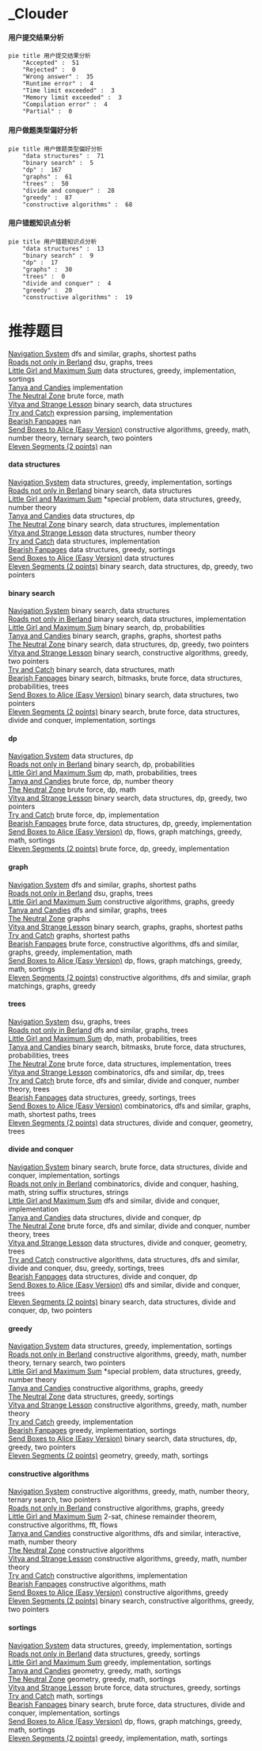 # _Clouder
<!-- tabs:start -->
#### **用户提交结果分析**

```mermaid
pie title 用户提交结果分析
    "Accepted" :  51
    "Rejected" :  0
    "Wrong answer" :  35
    "Runtime error" :  4
    "Time limit exceeded" :  3
    "Memory limit exceeded" :  3
    "Compilation error" :  4
    "Partial" :  0
```
#### **用户做题类型偏好分析**

```mermaid
pie title 用户做题类型偏好分析
    "data structures" :  71
    "binary search" :  5
    "dp" :  167
    "graphs" :  61
    "trees" :  50
    "divide and conquer" :  28
    "greedy" :  87
    "constructive algorithms" :  68
```
#### **用户错题知识点分析**

```mermaid
pie title 用户错题知识点分析
    "data structures" :  13
    "binary search" :  9
    "dp" :  17
    "graphs" :  30
    "trees" :  0
    "divide and conquer" :  4
    "greedy" :  20
    "constructive algorithms" :  19
```
<!-- tabs:end -->
# 推荐题目
[Navigation System](https://codeforces.com/contest/1321/problem/D)		dfs and similar,
                        graphs,
                        shortest paths		  
[Roads not only in Berland](http://codeforces.com/problemset/problem/25/D)		dsu,
                        graphs,
                        trees		  
[Little Girl and Maximum Sum](http://codeforces.com/problemset/problem/276/C)		data structures,
                        greedy,
                        implementation,
                        sortings		  
[Tanya and Candies](http://codeforces.com/problemset/problem/1118/B)		implementation		  
[The Neutral Zone](http://codeforces.com/problemset/problem/1017/F)		brute force,
                        math		  
[Vitya and Strange Lesson](http://codeforces.com/problemset/problem/842/D)		binary search,
                        data structures		  
[Try and Catch](http://codeforces.com/problemset/problem/195/C)		expression parsing,
                        implementation		  
[Bearish Fanpages](http://codeforces.com/problemset/problem/643/D)		nan		  
[Send Boxes to Alice (Easy Version)](https://codeforces.com/contest/1255/problem/E1)		constructive algorithms,
                        greedy,
                        math,
                        number theory,
                        ternary search,
                        two pointers		  
[Eleven Segments (2 points)](https://codeforces.com/contest/1164/problem/J)		nan		  
<!-- tabs:start -->
#### **data structures**
[Navigation System](http://codeforces.com/problemset/problem/276/C)		data structures,
                        greedy,
                        implementation,
                        sortings		  
[Roads not only in Berland](http://codeforces.com/problemset/problem/842/D)		binary search,
                        data structures		  
[Little Girl and Maximum Sum](http://codeforces.com/problemset/problem/1488/G)		*special problem,
                        data structures,
                        greedy,
                        number theory		  
[Tanya and Candies](http://codeforces.com/problemset/problem/939/F)		data structures,
                        dp		  
[The Neutral Zone](https://codeforces.com/contest/528/problem/A)		binary search,
                        data structures,
                        implementation		  
[Vitya and Strange Lesson](http://codeforces.com/problemset/problem/870/F)		data structures,
                        number theory		  
[Try and Catch](http://codeforces.com/problemset/problem/1418/D)		data structures,
                        implementation		  
[Bearish Fanpages](http://codeforces.com/problemset/problem/611/E)		data structures,
                        greedy,
                        sortings		  
[Send Boxes to Alice (Easy Version)](http://codeforces.com/problemset/problem/1290/E)		data structures		  
[Eleven Segments (2 points)](http://codeforces.com/problemset/problem/1492/C)		binary search,
                        data structures,
                        dp,
                        greedy,
                        two pointers		  
#### **binary search**
[Navigation System](http://codeforces.com/problemset/problem/842/D)		binary search,
                        data structures		  
[Roads not only in Berland](https://codeforces.com/contest/528/problem/A)		binary search,
                        data structures,
                        implementation		  
[Little Girl and Maximum Sum](http://codeforces.com/problemset/problem/50/D)		binary search,
                        dp,
                        probabilities		  
[Tanya and Candies](https://codeforces.com/contest/1262/problem/E)		binary search,
                        graphs,
                        graphs,
                        shortest paths		  
[The Neutral Zone](http://codeforces.com/problemset/problem/1492/C)		binary search,
                        data structures,
                        dp,
                        greedy,
                        two pointers		  
[Vitya and Strange Lesson](http://codeforces.com/problemset/problem/1463/D)		binary search,
                        constructive algorithms,
                        greedy,
                        two pointers		  
[Try and Catch](http://codeforces.com/problemset/problem/1490/G)		binary search,
                        data structures,
                        math		  
[Bearish Fanpages](http://codeforces.com/problemset/problem/1479/D)		binary search,
                        bitmasks,
                        brute force,
                        data structures,
                        probabilities,
                        trees		  
[Send Boxes to Alice (Easy Version)](http://codeforces.com/problemset/problem/1436/E)		binary search,
                        data structures,
                        two pointers		  
[Eleven Segments (2 points)](http://codeforces.com/problemset/problem/1461/D)		binary search,
                        brute force,
                        data structures,
                        divide and conquer,
                        implementation,
                        sortings		  
#### **dp**
[Navigation System](http://codeforces.com/problemset/problem/939/F)		data structures,
                        dp		  
[Roads not only in Berland](http://codeforces.com/problemset/problem/50/D)		binary search,
                        dp,
                        probabilities		  
[Little Girl and Maximum Sum](http://codeforces.com/problemset/problem/643/E)		dp,
                        math,
                        probabilities,
                        trees		  
[Tanya and Candies](http://codeforces.com/problemset/problem/354/C)		brute force,
                        dp,
                        number theory		  
[The Neutral Zone](http://codeforces.com/problemset/problem/1475/B)		brute force,
                        dp,
                        math		  
[Vitya and Strange Lesson](http://codeforces.com/problemset/problem/1492/C)		binary search,
                        data structures,
                        dp,
                        greedy,
                        two pointers		  
[Try and Catch](https://codeforces.com/contest/1457/problem/C)		brute force,
                        dp,
                        implementation		  
[Bearish Fanpages](http://codeforces.com/problemset/problem/1491/C)		brute force,
                        data structures,
                        dp,
                        greedy,
                        implementation		  
[Send Boxes to Alice (Easy Version)](http://codeforces.com/problemset/problem/1437/C)		dp,
                        flows,
                        graph matchings,
                        greedy,
                        math,
                        sortings		  
[Eleven Segments (2 points)](http://codeforces.com/problemset/problem/1499/B)		brute force,
                        dp,
                        greedy,
                        implementation		  
#### **graph**
[Navigation System](https://codeforces.com/contest/1321/problem/D)		dfs and similar,
                        graphs,
                        shortest paths		  
[Roads not only in Berland](http://codeforces.com/problemset/problem/25/D)		dsu,
                        graphs,
                        trees		  
[Little Girl and Maximum Sum](http://codeforces.com/problemset/problem/883/B)		constructive algorithms,
                        graphs,
                        greedy		  
[Tanya and Candies](http://codeforces.com/problemset/problem/802/J)		dfs and similar,
                        graphs,
                        trees		  
[The Neutral Zone](http://codeforces.com/problemset/problem/939/A)		graphs		  
[Vitya and Strange Lesson](https://codeforces.com/contest/1262/problem/E)		binary search,
                        graphs,
                        graphs,
                        shortest paths		  
[Try and Catch](https://codeforces.com/contest/1483/problem/D)		graphs,
                        shortest paths		  
[Bearish Fanpages](http://codeforces.com/problemset/problem/1487/C)		brute force,
                        constructive algorithms,
                        dfs and similar,
                        graphs,
                        greedy,
                        implementation,
                        math		  
[Send Boxes to Alice (Easy Version)](http://codeforces.com/problemset/problem/1437/C)		dp,
                        flows,
                        graph matchings,
                        greedy,
                        math,
                        sortings		  
[Eleven Segments (2 points)](http://codeforces.com/problemset/problem/1470/D)		constructive algorithms,
                        dfs and similar,
                        graph matchings,
                        graphs,
                        greedy		  
#### **trees**
[Navigation System](http://codeforces.com/problemset/problem/25/D)		dsu,
                        graphs,
                        trees		  
[Roads not only in Berland](http://codeforces.com/problemset/problem/802/J)		dfs and similar,
                        graphs,
                        trees		  
[Little Girl and Maximum Sum](http://codeforces.com/problemset/problem/643/E)		dp,
                        math,
                        probabilities,
                        trees		  
[Tanya and Candies](http://codeforces.com/problemset/problem/1479/D)		binary search,
                        bitmasks,
                        brute force,
                        data structures,
                        probabilities,
                        trees		  
[The Neutral Zone](http://codeforces.com/problemset/problem/1511/C)		brute force,
                        data structures,
                        implementation,
                        trees		  
[Vitya and Strange Lesson](http://codeforces.com/problemset/problem/1499/F)		combinatorics,
                        dfs and similar,
                        dp,
                        trees		  
[Try and Catch](http://codeforces.com/problemset/problem/1491/E)		brute force,
                        dfs and similar,
                        divide and conquer,
                        number theory,
                        trees		  
[Bearish Fanpages](http://codeforces.com/problemset/problem/1466/D)		data structures,
                        greedy,
                        sortings,
                        trees		  
[Send Boxes to Alice (Easy Version)](http://codeforces.com/problemset/problem/1495/D)		combinatorics,
                        dfs and similar,
                        graphs,
                        math,
                        shortest paths,
                        trees		  
[Eleven Segments (2 points)](http://codeforces.com/problemset/problem/1303/G)		data structures,
                        divide and conquer,
                        geometry,
                        trees		  
#### **divide and conquer**
[Navigation System](http://codeforces.com/problemset/problem/1461/D)		binary search,
                        brute force,
                        data structures,
                        divide and conquer,
                        implementation,
                        sortings		  
[Roads not only in Berland](http://codeforces.com/problemset/problem/1466/G)		combinatorics,
                        divide and conquer,
                        hashing,
                        math,
                        string suffix structures,
                        strings		  
[Little Girl and Maximum Sum](http://codeforces.com/problemset/problem/1490/D)		dfs and similar,
                        divide and conquer,
                        implementation		  
[Tanya and Candies](https://codeforces.com/contest/1483/problem/C)		data structures,
                        divide and conquer,
                        dp		  
[The Neutral Zone](http://codeforces.com/problemset/problem/1491/E)		brute force,
                        dfs and similar,
                        divide and conquer,
                        number theory,
                        trees		  
[Vitya and Strange Lesson](http://codeforces.com/problemset/problem/1303/G)		data structures,
                        divide and conquer,
                        geometry,
                        trees		  
[Try and Catch](http://codeforces.com/problemset/problem/1494/D)		constructive algorithms,
                        data structures,
                        dfs and similar,
                        divide and conquer,
                        dsu,
                        greedy,
                        sortings,
                        trees		  
[Bearish Fanpages](http://codeforces.com/problemset/problem/1482/E)		data structures,
                        divide and conquer,
                        dp		  
[Send Boxes to Alice (Easy Version)](http://codeforces.com/problemset/problem/566/C)		dfs and similar,
                        divide and conquer,
                        trees		  
[Eleven Segments (2 points)](http://codeforces.com/problemset/problem/1428/F)		binary search,
                        data structures,
                        divide and conquer,
                        dp,
                        two pointers		  
#### **greedy**
[Navigation System](http://codeforces.com/problemset/problem/276/C)		data structures,
                        greedy,
                        implementation,
                        sortings		  
[Roads not only in Berland](https://codeforces.com/contest/1255/problem/E1)		constructive algorithms,
                        greedy,
                        math,
                        number theory,
                        ternary search,
                        two pointers		  
[Little Girl and Maximum Sum](http://codeforces.com/problemset/problem/1488/G)		*special problem,
                        data structures,
                        greedy,
                        number theory		  
[Tanya and Candies](http://codeforces.com/problemset/problem/883/B)		constructive algorithms,
                        graphs,
                        greedy		  
[The Neutral Zone](http://codeforces.com/problemset/problem/611/E)		data structures,
                        greedy,
                        sortings		  
[Vitya and Strange Lesson](http://codeforces.com/problemset/problem/1178/D)		constructive algorithms,
                        greedy,
                        math,
                        number theory		  
[Try and Catch](http://codeforces.com/problemset/problem/596/B)		greedy,
                        implementation		  
[Bearish Fanpages](http://codeforces.com/problemset/problem/1144/B)		greedy,
                        implementation,
                        sortings		  
[Send Boxes to Alice (Easy Version)](http://codeforces.com/problemset/problem/1492/C)		binary search,
                        data structures,
                        dp,
                        greedy,
                        two pointers		  
[Eleven Segments (2 points)](https://codeforces.com/contest/1496/problem/C)		geometry,
                        greedy,
                        math,
                        sortings		  
#### **constructive algorithms**
[Navigation System](https://codeforces.com/contest/1255/problem/E1)		constructive algorithms,
                        greedy,
                        math,
                        number theory,
                        ternary search,
                        two pointers		  
[Roads not only in Berland](http://codeforces.com/problemset/problem/883/B)		constructive algorithms,
                        graphs,
                        greedy		  
[Little Girl and Maximum Sum](http://codeforces.com/problemset/problem/1438/C)		2-sat,
                        chinese remainder theorem,
                        constructive algorithms,
                        fft,
                        flows		  
[Tanya and Candies](http://codeforces.com/problemset/problem/1404/D)		constructive algorithms,
                        dfs and similar,
                        interactive,
                        math,
                        number theory		  
[The Neutral Zone](http://codeforces.com/problemset/problem/804/E)		constructive algorithms		  
[Vitya and Strange Lesson](http://codeforces.com/problemset/problem/1178/D)		constructive algorithms,
                        greedy,
                        math,
                        number theory		  
[Try and Catch](http://codeforces.com/problemset/problem/1506/E)		constructive algorithms,
                        implementation		  
[Bearish Fanpages](http://codeforces.com/problemset/problem/1510/J)		constructive algorithms,
                        math		  
[Send Boxes to Alice (Easy Version)](http://codeforces.com/problemset/problem/1493/A)		constructive algorithms,
                        greedy		  
[Eleven Segments (2 points)](http://codeforces.com/problemset/problem/1463/D)		binary search,
                        constructive algorithms,
                        greedy,
                        two pointers		  
#### **sortings**
[Navigation System](http://codeforces.com/problemset/problem/276/C)		data structures,
                        greedy,
                        implementation,
                        sortings		  
[Roads not only in Berland](http://codeforces.com/problemset/problem/611/E)		data structures,
                        greedy,
                        sortings		  
[Little Girl and Maximum Sum](http://codeforces.com/problemset/problem/1144/B)		greedy,
                        implementation,
                        sortings		  
[Tanya and Candies](https://codeforces.com/contest/1496/problem/C)		geometry,
                        greedy,
                        math,
                        sortings		  
[The Neutral Zone](http://codeforces.com/problemset/problem/1495/A)		geometry,
                        greedy,
                        math,
                        sortings		  
[Vitya and Strange Lesson](http://codeforces.com/problemset/problem/1497/A)		brute force,
                        data structures,
                        greedy,
                        sortings		  
[Try and Catch](http://codeforces.com/problemset/problem/1427/A)		math,
                        sortings		  
[Bearish Fanpages](http://codeforces.com/problemset/problem/1461/D)		binary search,
                        brute force,
                        data structures,
                        divide and conquer,
                        implementation,
                        sortings		  
[Send Boxes to Alice (Easy Version)](http://codeforces.com/problemset/problem/1437/C)		dp,
                        flows,
                        graph matchings,
                        greedy,
                        math,
                        sortings		  
[Eleven Segments (2 points)](http://codeforces.com/problemset/problem/1473/A)		greedy,
                        implementation,
                        math,
                        sortings		  
<!-- tabs:end -->
